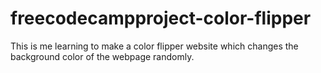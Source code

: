 # freecodecampproject-color-flipper
This is me learning to make a color flipper website which changes the background color of the webpage randomly.
